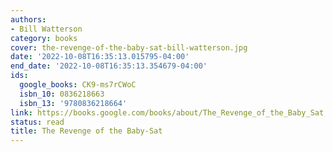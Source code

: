 ```yaml
---
authors:
- Bill Watterson
category: books
cover: the-revenge-of-the-baby-sat-bill-watterson.jpg
date: '2022-10-08T16:35:13.015795-04:00'
end_date: '2022-10-08T16:35:13.354679-04:00'
ids:
  google_books: CK9-ms7rCWoC
  isbn_10: 0836218663
  isbn_13: '9780836218664'
link: https://books.google.com/books/about/The_Revenge_of_the_Baby_Sat.html?hl=&id=CK9-ms7rCWoC
status: read
title: The Revenge of the Baby-Sat
---
```


